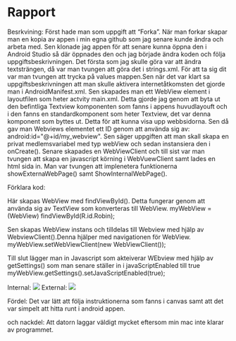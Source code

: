 
# Rapport

Besrkvining:
Först hade man som uppgift att “Forka”. När man forkar skapar man en kopia av appen i min 
egna github som jag senare kunde ändra och arbeta med. Sen klonade jag appen för att senare 
kunna öppna den i Android Studio så där öppnades den och jag började ändra koden och följa 
uppgiftsbeskrivningen. Det första som jag skulle göra var att ändra textsträngen, då var man 
tvungen att göra det i strings.xml. För att ta sig dit var man tvungen att trycka på values 
mappen.Sen när det var klart sa uppgiftsbeskrivningen att man skulle aktivera internetåtkomsten 
det gjorde man i AndroidManifest.xml. Sen skapades man ett WebView element i layoutfilen 
som heter actvity main.xml. Detta gjorde jag genom att byta ut den befintliga 
Textview komponenten som fanns i appens huvudlayouft och i den fanns en 
standardkomponent som heter Textview, det var denna komponent som byttes ut. 
Detta för att kunna visa upp webbsidorna. Sen då gav man Webviews elementet ett ID genom 
att använda sig av: android:id="@+id/my_webview". Sen säger uppgiften att man skall skapa 
en privat medlemsvariabel med typ webView och sedan instansiera den i onCreate(). Senare 
skapades en WebViewClient och till sist var man tvungen att skapa en javascript körning i 
WebVuewClient samt lades en html sida in. Man var tvungen att implenetera funktionerna 
showExternaWebPage() samt ShowInternalWebPage(). 

Förklara kod:

Här skapas WebView med findViewById(). Detta fungerar genom att använda sig av 
TextView som konverteras till WebView.
        myWebView = (WebView) findViewById(R.id.Robin);


Sen skapas WebView instans och tilldelas till Webview med hjälp av 
WebviewClient().Denna hjälper med navigationen för WebView.
        myWebView.setWebViewClient(new WebViewClient());


Till slut lägger man in Javascript som akteiverar WEbview med hjälp av 
getSettings() som man senare ställer in i javaScriptEnabled till true
        myWebView.getSettings().setJavaScriptEnabled(true);


Internal:
![](NyBild1.png)
External:
![](NyBild2.png)

Fördel:
Det var lätt att följa instruktionerna som fanns i canvas samt att det var simpelt att
hitta runt i android appen.

och nackdel: 
Att datorn laggar väldigt mycket eftersom min mac inte klarar av programmet. 


